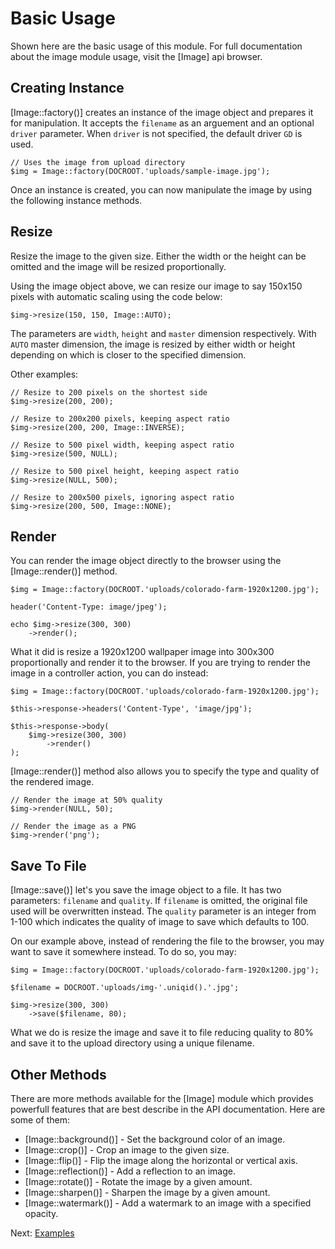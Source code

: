# Basic Usage

Shown here are the basic usage of this module. For full documentation about the image module usage, visit the [Image] api browser.

## Creating Instance

[Image::factory()] creates an instance of the image object and prepares it for manipulation. It accepts the `filename` as an arguement and an optional `driver` parameter. When `driver` is not specified, the default driver `GD` is used.

```
// Uses the image from upload directory
$img = Image::factory(DOCROOT.'uploads/sample-image.jpg');
```

Once an instance is created, you can now manipulate the image by using the following instance methods.

## Resize

Resize the image to the given size. Either the width or the height can be omitted and the image will be resized proportionally.

Using the image object above, we can resize our image to say 150x150 pixels with automatic scaling using the code below:

```
$img->resize(150, 150, Image::AUTO);
```

The parameters are `width`, `height` and `master` dimension respectively. With `AUTO` master dimension, the image is resized by either width or height depending on which is closer to the specified dimension.

Other examples:

```
// Resize to 200 pixels on the shortest side
$img->resize(200, 200);

// Resize to 200x200 pixels, keeping aspect ratio
$img->resize(200, 200, Image::INVERSE);

// Resize to 500 pixel width, keeping aspect ratio
$img->resize(500, NULL);

// Resize to 500 pixel height, keeping aspect ratio
$img->resize(NULL, 500);

// Resize to 200x500 pixels, ignoring aspect ratio
$img->resize(200, 500, Image::NONE);
```

## Render

You can render the image object directly to the browser using the [Image::render()] method.

```
$img = Image::factory(DOCROOT.'uploads/colorado-farm-1920x1200.jpg');

header('Content-Type: image/jpeg');

echo $img->resize(300, 300)
	->render();
```

What it did is resize a 1920x1200 wallpaper image into 300x300 proportionally and render it to the browser. If you are trying to render the image in a controller action, you can do instead:

```
$img = Image::factory(DOCROOT.'uploads/colorado-farm-1920x1200.jpg');

$this->response->headers('Content-Type', 'image/jpg');

$this->response->body(
	$img->resize(300, 300)
		->render()
);
```

[Image::render()] method also allows you to specify the type and quality of the rendered image.

```
// Render the image at 50% quality
$img->render(NULL, 50);

// Render the image as a PNG
$img->render('png');
```

## Save To File

[Image::save()] let's you save the image object to a file. It has two parameters: `filename` and `quality`. If `filename` is omitted, the original file used will be overwritten instead. The `quality` parameter is an integer from 1-100 which indicates the quality of image to save which defaults to 100.

On our example above, instead of rendering the file to the browser, you may want to save it somewhere instead. To do so, you may:

```
$img = Image::factory(DOCROOT.'uploads/colorado-farm-1920x1200.jpg');

$filename = DOCROOT.'uploads/img-'.uniqid().'.jpg';

$img->resize(300, 300)
	->save($filename, 80);
```

What we do is resize the image and save it to file reducing quality to 80% and save it to the upload directory using a unique filename.

## Other Methods

There are more methods available for the [Image] module which provides powerfull features that are best describe in the API documentation. Here are some of them:

- [Image::background()] - Set the background color of an image.
- [Image::crop()] - Crop an image to the given size.
- [Image::flip()] - Flip the image along the horizontal or vertical axis.
- [Image::reflection()] - Add a reflection to an image.
- [Image::rotate()] - Rotate the image by a given amount.
- [Image::sharpen()] - Sharpen the image by a given amount.
- [Image::watermark()] - Add a watermark to an image with a specified opacity.

Next: [Examples](examples)
